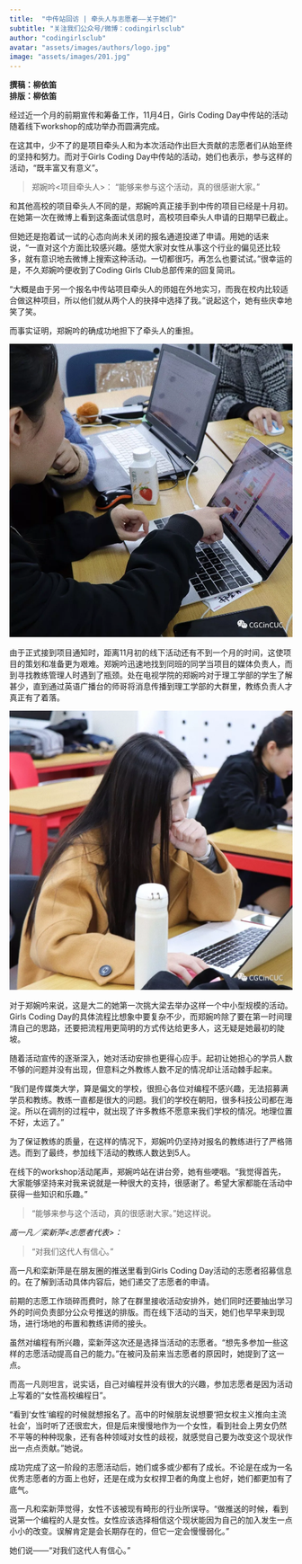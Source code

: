 ```yaml
---
title:  "中传站回访 | 牵头人与志愿者——关于她们"
subtitle: "关注我们公众号/微博：codingirlsclub"
author: "codingirlsclub"
avatar: "assets/images/authors/logo.jpg"
image: "assets/images/201.jpg"
---
```


**撰稿：柳依笛**  
**排版：柳依笛**  

经过近一个月的前期宣传和筹备工作，11月4日，Girls Coding Day中传站的活动随着线下workshop的成功举办而圆满完成。  

在这其中，少不了的是项目牵头人和为本次活动作出巨大贡献的志愿者们从始至终的坚持和努力。而对于Girls Coding Day中传站的活动，她们也表示，参与这样的活动，“既丰富又有意义”。  

> 郑婉吟<项目牵头人>：
> “能够来参与这个活动，真的很感谢大家。”

和其他高校的项目牵头人不同的是，郑婉吟真正接手到中传的项目已经是十月初。在她第一次在微博上看到这条面试信息时，高校项目牵头人申请的日期早已截止。  

但她还是抱着试一试的心态向尚未关闭的报名通道投递了申请。用她的话来说，“一直对这个方面比较感兴趣。感觉大家对女性从事这个行业的偏见还比较多，就有意识地去微博上搜索这种活动。一切都很巧，再怎么也要试试。”很幸运的是，不久郑婉吟便收到了Coding Girls Club总部传来的回复简讯。  

“大概是由于另一个报名中传站项目牵头人的师姐在外地实习，而我在校内比较适合做这种项目，所以他们就从两个人的抉择中选择了我。”说起这个，她有些庆幸地笑了笑。  

而事实证明，郑婉吟的确成功地担下了牵头人的重担。  

![200](../assets/images/200.jpg)  

由于正式接到项目通知时，距离11月初的线下活动还有不到一个月的时间，这使项目的策划和准备更为艰难。郑婉吟迅速地找到同班的同学当项目的媒体负责人，而到寻找教练管理人时遇到了瓶颈。处在电视学院的郑婉吟对于理工学部的学生了解甚少，直到通过英语广播台的师哥将消息传播到理工学部的大群里，教练负责人才真正有了着落。  

![202](../assets/images/202.jpg)  

对于郑婉吟来说，这是大二的她第一次挑大梁去举办这样一个中小型规模的活动。Girls Coding Day的具体流程比想象中要复杂不少，而郑婉吟除了要在第一时间理清自己的思路，还要把流程用更简明的方式传达给更多人，这无疑是她最初的陡坡。  

随着活动宣传的逐渐深入，她对活动安排也更得心应手。起初让她担心的学员人数不够的问题并没有出现，但意料之外教练人数不足的情况却让活动棘手起来。  

“我们是传媒类大学，算是偏文的学校，很担心各位对编程不感兴趣，无法招募满学员和教练。教练一直都是很大的问题。我们的学校在朝阳，很多科技公司都在海淀。所以在调剂的过程中，就出现了许多教练不愿意来我们学校的情况。地理位置不好，太远了。”  

为了保证教练的质量，在这样的情况下，郑婉吟仍坚持对报名的教练进行了严格筛选。而到了最终，参加线下活动的教练人数达到5人。  

在线下的workshop活动尾声，郑婉吟站在讲台旁，她有些哽咽。“我觉得首先，大家能够坚持来对我来说就是一种很大的支持，很感谢了。希望大家都能在活动中获得一些知识和乐趣。”  
 
>  “能够来参与这个活动，真的很感谢大家。”她这样说。  

_高一凡／栾新萍<志愿者代表>：_
> “对我们这代人有信心。”  

高一凡和栾新萍是在朋友圈的推送里看到Girls Coding Day活动的志愿者招募信息的。在了解到活动具体内容后，她们递交了志愿者的申请。  

前期的志愿工作琐碎而费时，除了在群里接收活动安排外，她们同时还要抽出学习外的时间负责部分公众号推送的排版。而在线下活动的当天，她们也早早来到现场，进行场地的布置和教练讲师的接头。  

虽然对编程有所兴趣，栾新萍这次还是选择当活动的志愿者。“想先多参加一些这样的志愿活动提高自己的能力。”在被问及前来当志愿者的原因时，她提到了这一点。  

而高一凡则坦言，说实话，自己对编程并没有很大的兴趣，参加志愿者是因为活动上写着的“女性高校编程日”。  

“看到‘女性’编程的时候就想报名了。高中的时候朋友说想要‘把女权主义推向主流社会’，当时听了还很宏大，但是后来慢慢地作为一个女性，看到社会上男女仍然不平等的种种现象，还有各种领域对女性的歧视，就感觉自己要为改变这个现状作出一点点贡献。”她说。  

成功完成了这一阶段的志愿活动后，她们或多或少都有了成长。不论是在成为一名优秀志愿者的方面上也好，还是在成为女权捍卫者的角度上也好，她们都更加有了底气。  

高一凡和栾新萍觉得，女性不该被现有畸形的行业所误导。“做推送的时候，看到说第一个编程的人是女性。女性应该选择相信这个现状能因为自己的加入发生一点小小的改变。误解肯定是会长期存在的，但它一定会慢慢弱化。”  

她们说——“对我们这代人有信心。”

 

